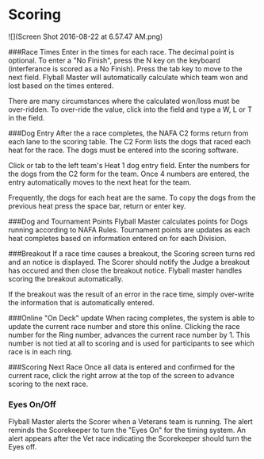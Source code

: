 # Scoring

![](Screen Shot 2016-08-22 at 6.57.47 AM.png)


###Race Times
Enter in the times for each race. The decimal point is optional. To enter a "No Finish", press the N key on the keyboard (interferance is scored as a No Finish). Press the tab key to move to the next field. Flyball Master will automatically calculate which team won and lost based on the times entered.

There are many circumstances where the calculated won/loss must be over-ridden. To over-ride the value, click into the field and type a W, L or T in the field.

###Dog Entry
After the a race completes, the NAFA C2 forms return from each lane to the scoring table. The C2 Form lists the dogs that raced each heat for the race. The dogs must be entered into the scoring software.

Click or tab to the left team's Heat 1 dog entry field. Enter the numbers for the dogs from the C2 form for the team. Once 4 numbers are entered, the entry automatically moves to the next heat for the team.

Frequently, the dogs for each heat are the same. To copy the dogs from the previous heat press the space bar, return or enter key.

###Dog and Tournament Points
Flyball Master calculates points for Dogs running according to NAFA Rules. Tournament points are updates as each heat completes based on information entered on for each Division.

###Breakout
If a race time causes a breakout, the Scoring screen turns red and an notice is displayed. The Scorer should notify the Judge a breakout has occured and then close the breakout notice. Flyball master handles scoring the breakout automatically.

If the breakout was the result of an error in the race time, simply over-write the information that is automatically entered. 

###Online "On Deck" update
When racing completes, the system is able to update the current race number and store this online. Clicking the race number for the Ring number, advances the current race number by 1. This number is not tied at all to scoring and is used for participants to see which race is in each ring.

###Scoring Next Race
Once all data is entered and confirmed for the current race, click the right arrow at the top of the screen to advance scoring to the next race.

### Eyes On/Off
Flyball Master alerts the Scorer when a Veterans team is running. The alert reminds the Scorekeeper to turn the "Eyes On" for the timing system. An alert appears after the Vet race indicating the Scorekeeper should turn the Eyes off.


